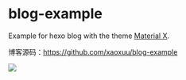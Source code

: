 # blog-example
Example for hexo blog with the theme [Material X](https://xaoxuu.com/wiki/material-x/).

博客源码：https://github.com/xaoxuu/blog-example

![](https://img.vim-cn.com/52/a54815c02ce232f11f54b2c547c1337828833c.png)